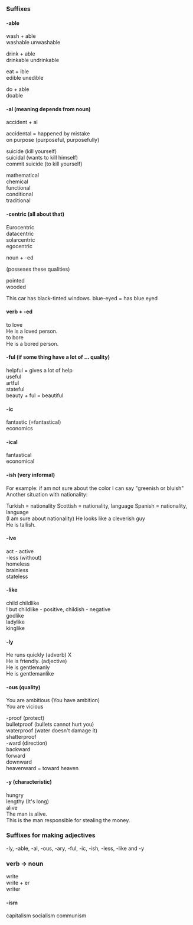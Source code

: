 ### Suffixes

#### -able

wash + able  
washable unwashable  
 
drink + able  
drinkable undrinkable 

eat + ible  
edible unedible  

do + able  
doable  

#### -al (meaning depends from noun)
accident + al

accidental = happened by mistake  
on purpose (purposeful, purposefully)

suicide (kill yourself)  
suicidal (wants to kill himself)  
commit suicide (to kill yourself)  

mathematical  
chemical  
functional  
conditional  
traditional  

#### -centric (all about that)

Eurocentric  
datacentric  
solarcentric  
egocentric  

noun + -ed  

(posseses these qualities)  

pointed  
wooded  

This car has black-tinted windows.
blue-eyed = has blue eyed  

#### verb + -ed

to love  
He is a loved person.  
to bore  
He is a bored person.  

#### -ful (if some thing have a lot of ... quality)

helpful = gives a lot of help  
useful  
artful  
stateful  
beauty + ful = beautiful  

#### -ic
fantastic (=fantastical)  
economics  

#### -ical  

fantastical  
economical  


#### -ish (very informal)
For example: if am not sure about the color I can say "greenish or bluish"
Another situation with nationality:

Turkish = nationality
Scottish = nationality, language
Spanish = nationality, language  
(I am sure about nationality)
He looks like a cleverish guy  
He is tallish.

#### -ive
act - active  
-less (without)  
homeless  
brainless  
stateless  


#### -like
child childlike  
! but childlike - positive, childish - negative  
godlike  
ladylike  
kinglike  

#### -ly
He runs quickly (adverb) X   
He is friendly. (adjective)    
He is gentlemanly  
He is gentlemanlike  


#### -ous (quality)

You are ambitious (You have ambition)  
You are vicious  

-proof (protect)  
bulletproof (bullets cannot hurt you)  
waterproof (water doesn't damage it)  
shatterproof  
-ward (direction)  
backward  
forward  
downward  
heavenward = toward heaven  

#### -y (characteristic)

hungry  
lengthy (It's long)  
alive  
The man is alive.  
This is the man responsible for stealing the money.  

### Suffixes for making adjectives

-ly, -able, -al, -ous, -ary, -ful, -ic, -ish, -less, -like and -y

### verb -> noun

write  
write + er  
writer  



#### -ism

capitalism
socialism
communism